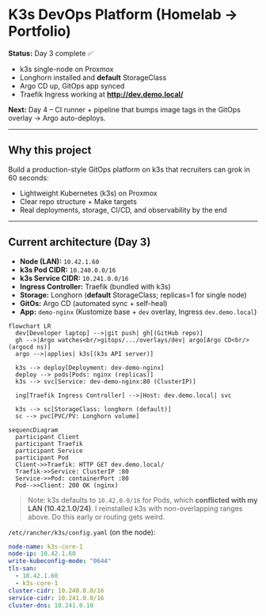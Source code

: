 # K3s DevOps Platform (Homelab → Portfolio)

**Status:** Day 3 complete ✅ 
- k3s single-node on Proxmox
- Longhorn installed and **default** StorageClass
- Argo CD up, GitOps app synced
- Traefik Ingress working at **http://dev.demo.local/**

**Next:** Day 4 – CI runner + pipeline that bumps image tags in the GitOps overlay → Argo auto-deploys.

---

## Why this project
Build a production-style GitOps platform on k3s that recruiters can grok in 60 seconds:
- Lightweight Kubernetes (k3s) on Proxmox
- Clear repo structure + Make targets
- Real deployments, storage, CI/CD, and observability by the end

---

## Current architecture (Day 3)

- **Node (LAN):** `10.42.1.60`
- **k3s Pod CIDR:** `10.240.0.0/16`
- **k3s Service CIDR:** `10.241.0.0/16`
- **Ingress Controller:** Traefik (bundled with k3s)
- **Storage:** Longhorn (**default** StorageClass; replicas=1 for single node)
- **GitOs:** Argo CD (automated sync + self-heal)
- **App:** `demo-nginx` (Kustomize base + `dev` overlay, Ingress `dev.demo.local`)

```mermaid
flowchart LR
  dev[Developer laptop] -->|git push| gh[(GitHub repo)]
  gh -->|Argo watches<br/>gitops/.../overlays/dev| argo[Argo CD<br/>(argocd ns)]
  argo -->|applies| k3s[(k3s API server)]

  k3s --> deploy[Deployment: dev-demo-nginx]
  deploy --> pods[Pods: nginx (replicas)]
  k3s --> svc[Service: dev-demo-nginx:80 (ClusterIP)]

  ing[Traefik Ingress Controller] -->|Host: dev.demo.local| svc

  k3s --> sc[StorageClass: longhorn (default)]
  sc --> pvc[PVC/PV: Longhorn volume]

sequencDiagram
  participant Client
  participant Traefik
  participant Service
  participant Pod
  Client->>Traefik: HTTP GET dev.demo.local/
  Traefik->>Service: ClusterIP :80
  Service->>Pod: containerPort :80
  Pod-->>Client: 200 OK (nginx)
```

> Note: k3s defaults to `10.42.0.0/16` for Pods, which **conflicted with my LAN (10.42.1.0/24)**. I reinstalled k3s with non-overlapping ranges above. Do this early or routing gets weird.

`/etc/rancher/k3s/config.yaml` (on the node):
```yaml
node-name: k3s-core-1
node-ip: 10.42.1.60
write-kubeconfig-mode: "0644"
tls-san:
  - 10.42.1.60
  - k3s-core-1
cluster-cidr: 10.240.0.0/16
service-cidr: 10.241.0.0/16
cluster-dns: 10.241.0.10
